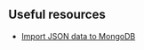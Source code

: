 ## Useful resources

- [Import JSON data to MongoDB](https://stackoverflow.com/questions/15171622/mongoimport-of-json-file)
